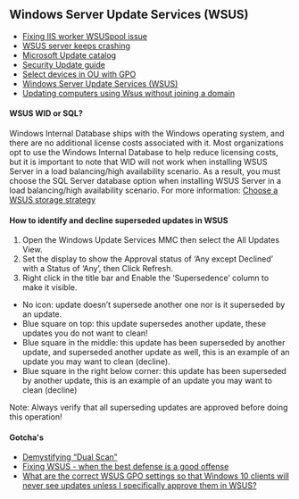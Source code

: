 ## Windows Server Update Services (WSUS)
* [Fixing IIS worker WSUSpool issue](http://www.systemsitpro.com/2017/03/fixing-up-iis-worker-wsuspool-issue.html)
* [WSUS server keeps crashing](https://www.reddit.com/r/sysadmin/comments/9j35xp/wsus_server_keeps_crashing/)
* [Microsoft Update catalog](https://www.catalog.update.microsoft.com/Home.aspx)
* [Security Update guide](https://portal.msrc.microsoft.com/en-us/security-guidance)
* [Select devices in OU with GPO](https://www.reddit.com/r/sysadmin/comments/8uhjr2/wsus_select_devices_in_ou_with_gpo/)
* [Windows Server Update Services (WSUS)](https://docs.microsoft.com/en-us/windows-server/administration/windows-server-update-services/get-started/windows-server-update-services-wsus)
* [Updating computers using Wsus without joining a domain](https://community.spiceworks.com/topic/128245-updating-computers-using-wsus-without-joining-a-domain)

#### WSUS WID or SQL?
Windows Internal Database ships with the Windows operating system, and there are no additional license costs associated with it. Most organizations opt to use the Windows Internal Database to help reduce licensing costs, but it is important to note that WID will not work when installing WSUS Server in a load balancing/high availability scenario. As a result, you must choose the SQL Server database option when installing WSUS Server in a load balancing/high availability scenario. For more information: [Choose a WSUS storage strategy](https://docs.microsoft.com/en-us/windows-server/administration/windows-server-update-services/plan/plan-your-wsus-deployment#wsus-database)

#### How to identify and decline superseded updates in WSUS
1. Open the Windows Update Services MMC then select the All Updates View.
1. Set the display to show the Approval status of ‘Any except Declined’ with a Status of ‘Any’, then  Click Refresh.
1. Right click in the title bar and Enable the ‘Supersedence’ column to make it visible.
- No icon: update doesn’t supersede another one nor is it superseded by an update.
- Blue square on top: this update supersedes another update, these updates you do not want to clean!
- Blue square in the middle: this update has been superseded by another update, and superseded another update as well, this is an example of an update you may want to clean (decline).
- Blue square in the right below corner: this update has been superseded by another update, this is an example of an update you may want to clean (decline)
 
 Note: Always verify that all superseding updates are approved before doing this operation!
 
#### Gotcha's
* [Demystifying “Dual Scan”](https://blogs.technet.microsoft.com/wsus/2017/05/05/demystifying-dual-scan/)
* [Fixing WSUS - when the best defense is a good offense](https://deploymentresearch.com/Research/Post/665/Fixing-WSUS-When-the-Best-Defense-is-a-Good-Offense)
* [What are the correct WSUS GPO settings so that Windows 10 clients will never see updates unless I specifically approve them in WSUS?](https://www.reddit.com/r/sysadmin/comments/8vst6u/what_are_the_correct_wsus_gpo_settings_so_that/)
